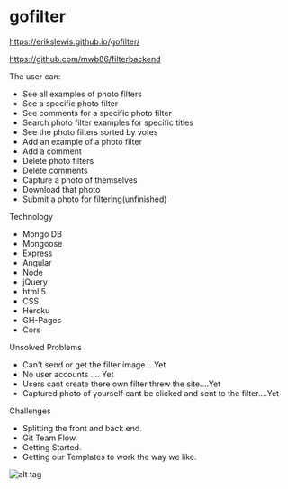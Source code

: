 # gofilter
https://erikslewis.github.io/gofilter/

https://github.com/mwb86/filterbackend

The user can:

- See all examples of photo filters
- See a specific photo filter
- See comments for a specific photo filter
- Search photo filter examples for specific titles
- See the photo filters sorted by votes
- Add an example of a photo filter
- Add a comment
- Delete photo filters
- Delete comments
- Capture a photo of themselves
- Download that photo
- Submit a photo for filtering(unfinished)

Technology
- Mongo DB
- Mongoose
- Express
- Angular
- Node 
- jQuery
- html 5
- CSS
- Heroku
- GH-Pages
- Cors

Unsolved Problems
- Can't send or get the filter image....Yet
- No user accounts .... Yet
- Users cant create there own filter threw the site....Yet
- Captured photo of yourself cant be clicked and sent to the filter....Yet

Challenges
- Splitting the front and back end.
- Git Team Flow.
- Getting Started.
- Getting our Templates to work the way we like.

![alt tag](/img/ERD.png "ERD")
